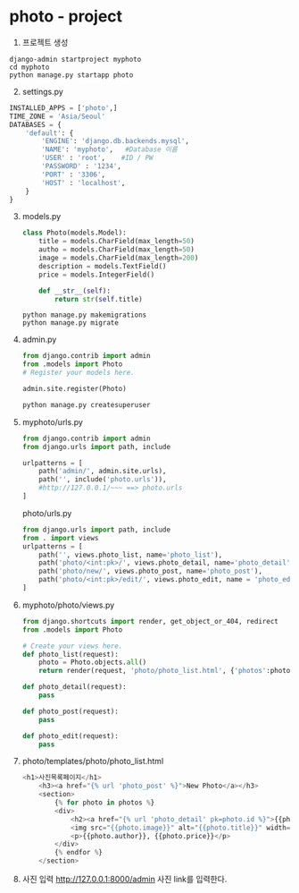 # photo - project



1. 프로젝트 생성

```
django-admin startproject myphoto
cd myphoto
python manage.py startapp photo
```

2. settings.py

```python
INSTALLED_APPS = ['photo',]
TIME_ZONE = 'Asia/Seoul'
DATABASES = {
    'default': {
        'ENGINE': 'django.db.backends.mysql',
        'NAME': 'myphoto',   #Database 이름
        'USER' : 'root',    #ID / PW
        'PASSWORD' : '1234',
        'PORT' : '3306',
        'HOST' : 'localhost',
    }
}
```

3. models.py
   ```python
   class Photo(models.Model):
       title = models.CharField(max_length=50)
       autho = models.CharField(max_length=50)
       image = models.CharField(max_length=200)
       description = models.TextField()
       price = models.IntegerField()
   
       def __str__(self):
           return str(self.title)
   ```

   ```
   python manage.py makemigrations
   python manage.py migrate
   ```

4. admin.py
   ```python
   from django.contrib import admin
   from .models import Photo
   # Register your models here.
   
   admin.site.register(Photo)
   ```

   ```python
   python manage.py createsuperuser
   ```

5. myphoto/urls.py
   ```python
   from django.contrib import admin
   from django.urls import path, include
   
   urlpatterns = [
       path('admin/', admin.site.urls),
       path('', include('photo.urls')),
       #http://127.0.0.1/~~~ ==> photo.urls
   ]
   ```

   photo/urls.py

   ```python
   from django.urls import path, include
   from . import views
   urlpatterns = [
       path('', views.photo_list, name='photo_list'),
       path('photo/<int:pk>/', views.photo_detail, name='photo_detail'),
       path('photo/new/', views.photo_post, name='photo_post'),
       path('photo/<int:pk>/edit/', views.photo_edit, name = 'photo_edit'),
   ]
   ```

6. myphoto/photo/views.py
   ```python
   from django.shortcuts import render, get_object_or_404, redirect
   from .models import Photo
   
   # Create your views here.
   def photo_list(request):
       photo = Photo.objects.all()
       return render(request, 'photo/photo_list.html', {'photos':photo})
   
   def photo_detail(request):
       pass
   
   def photo_post(request):
       pass
   
   def photo_edit(request):
       pass
   ```

   

7. photo/templates/photo/photo_list.html
   ```python
   <h1>사진목록페이지</h1>
       <h3><a href="{% url 'photo_post' %}">New Photo</a></h3>
       <section>
           {% for photo in photos %}
           <div>
               <h2><a href="{% url 'photo_detail' pk=photo.id %}">{{photo.title}}</a></h2>
               <img src="{{photo.image}}" alt="{{photo.title}}" width="300px">
               <p>{{photo.author}}, {{photo.price}}</p>
           </div>
           {% endfor %}
       </section>
   ```

8. 사진 입력
   http://127.0.0.1:8000/admin
   사진 link를 입력한다.